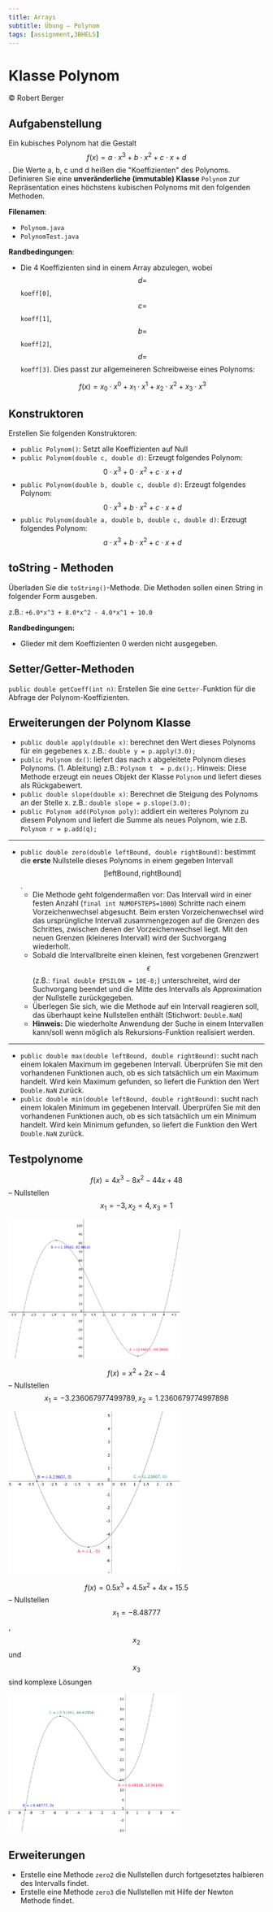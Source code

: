 ```yaml
---
title: Arrays
subtitle: Übung – Polynom
tags: [assignment,3BHELS]
---
```


<script src="https://cdn.mathjax.org/mathjax/latest/MathJax.js?config=TeX-AMS-MML_HTMLorMML" type="text/javascript"></script>


# Klasse Polynom

© Robert Berger

## Aufgabenstellung

 Ein kubisches Polynom hat die Gestalt $$f(x) = a \cdot x^3+b \cdot x^2+c \cdot x+d$$. Die Werte a, b, c und d heißen die "Koeffizienten" des Polynoms. Definieren Sie eine **unveränderliche (immutable) Klasse** `Polynom` zur Repräsentation eines höchstens kubischen Polynoms mit den folgenden Methoden.

**Filenamen**:

- `Polynom.java`
- `PolynomTest.java`

**Randbedingungen**:

- Die 4 Koeffizienten sind in einem Array abzulegen, wobei $$d=$$`koeff[0]`, $$c=$$`koeff[1]`, $$b=$$`koeff[2]`, $$d=$$`koeff[3]`. Dies passt zur allgemeineren Schreibweise eines Polynoms:
  
  $$f(x) = x_0 \cdot x^0 + x_1 \cdot x^1 + x_2 \cdot x^2 + x_3 \cdot x^3$$

## Konstruktoren

Erstellen Sie folgenden Konstruktoren:

- `public Polynom()`: Setzt alle Koeffizienten auf Null
- `public Polynom(double c, double d)`: Erzeugt folgendes Polynom: $$0 \cdot x^3+0 \cdot x^2+c \cdot x+d$$
- `public Polynom(double b, double c, double d)`: Erzeugt folgendes Polynom:  $$0 \cdot x^3+b \cdot x^2+c \cdot x+d$$
- `public Polynom(double a, double b, double c, double d)`: Erzeugt folgendes Polynom:  $$a \cdot x^3+b \cdot x^2+c \cdot x+d$$

 

## toString - Methoden 

Überladen Sie die `toString()`-Methode. Die Methoden sollen einen String in folgender Form ausgeben.

 z.B.: `+6.0*x^3 + 8.0*x^2 - 4.0*x^1 + 10.0`

**Randbedingungen:**
- Glieder mit dem Koeffizienten 0 werden nicht ausgegeben.

 

## Setter/Getter-Methoden

 `public double getCoeff(int n)`: Erstellen Sie eine `Getter-`Funktion für die Abfrage der Polynom-Koeffizienten.

 

## Erweiterungen der Polynom Klasse

- `public double apply(double x)`: berechnet den Wert dieses Polynoms für ein gegebenes x. z.B.: `double y = p.apply(3.0);`
- `public Polynom dx()`: liefert das nach x abgeleitete Polynom dieses Polynoms. (1. Ableitung) z.B.: `Polynom t  = p.dx();`. Hinweis: Diese Methode erzeugt ein neues Objekt der Klasse `Polynom` und liefert dieses als Rückgabewert.
- `public double slope(double x)`: Berechnet die Steigung des Polynoms an der Stelle x. z.B.: `double slope = p.slope(3.0);`
- `public Polynom add(Polynom poly)`: addiert ein weiteres Polynom zu diesem Polynom und liefert die Summe als neues Polynom, wie z.B. `Polynom r = p.add(q);`



---

- `public double zero(double leftBound, double rightBound)`: bestimmt die **erste** Nullstelle dieses Polynoms in einem gegeben Intervall $$[\text{leftBound},\text{rightBound}]$$. 
   - Die Methode geht folgendermaßen vor: Das Intervall wird in einer festen Anzahl (`final int NUMOFSTEPS=1000`) Schritte nach einem Vorzeichenwechsel abgesucht. Beim ersten Vorzeichenwechsel wird das ursprüngliche Intervall zusammengezogen auf die Grenzen des Schrittes, zwischen denen der Vorzeichenwechsel liegt. Mit den neuen Grenzen (kleineres Intervall) wird der Suchvorgang wiederholt.
   - Sobald die Intervallbreite einen kleinen, fest vorgebenen Grenzwert $$\epsilon$$ (z.B.: `final double EPSILON = 10E-8;`) unterschreitet, wird der Suchvorgang beendet und die Mitte des Intervalls als Approximation der Nullstelle zurückgegeben.
   - Überlegen Sie sich, wie die Methode auf ein Intervall reagieren soll, das überhaupt keine Nullstellen enthält (Stichwort: `Double.NaN`)
   - **Hinweis:** Die wiederholte Anwendung der Suche in einem Intervallen kann/soll wenn möglich als Rekursions-Funktion realisiert werden.


---

- `public double max(double leftBound, double rightBound)`: sucht nach einem lokalen Maximum im gegebenen Intervall. Überprüfen Sie mit den vorhandenen Funktionen auch, ob es sich 
   tatsächlich um ein Maximum handelt. Wird kein Maximum gefunden, so liefert die Funktion den Wert `Double.NaN` zurück.
- `public double min(double leftBound, double rightBound)`: sucht nach einem lokalen Minimum im gegebenen Intervall. Überprüfen Sie mit den vorhandenen Funktionen auch, ob es sich 
   tatsächlich um ein Minimum handelt. Wird kein Minimum gefunden, so liefert die Funktion den Wert `Double.NaN` zurück.
   


## Testpolynome

$$f(x) = 4 x ^3 -8x^2 -44x +48$$ – Nullstellen  $$x_1 = -3, x_2 = 4, x_3 = 1$$

<img src="fig/PolyPlot1-6489747.png" alt="PolyPlot1" style="zoom:33%;" />

$$f(x) = x^2 +2 x -4$$ – Nullstellen  $$x_1 = -3.236067977499789, x_2 = 1.2360679774997898$$

<img src="fig/PolyPlot2.png" alt="PolyPlot2" style="zoom:33%;" />

$$f(x) = 0.5 x ^3 + 4.5 x^2 +4x +15.5$$ – Nullstellen  $$x_1 = -8.48777$$, $$x_2$$ und  $$x_3$$  sind komplexe Lösungen

<img src="fig/PolyPlot3.png" alt="PolyPlot3" style="zoom:33%;" />

## Erweiterungen

- Erstelle eine Methode `zero2` die Nullstellen durch fortgesetztes halbieren des Intervalls findet.
- Erstelle eine Methode `zero3` die Nullstellen mit Hilfe der Newton Methode findet.

 